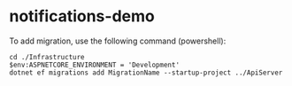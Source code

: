 # notifications-demo

To add migration, use the following command (powershell):

```
cd ./Infrastructure
$env:ASPNETCORE_ENVIRONMENT = 'Development'
dotnet ef migrations add MigrationName --startup-project ../ApiServer
```